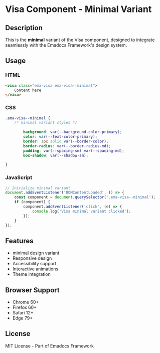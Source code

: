 # Visa Component - Minimal Variant

## Description
This is the **minimal** variant of the Visa component, designed to integrate seamlessly with the Emadocs Framework's design system.

## Usage

### HTML
```html
<visa class="ema-visa ema-visa--minimal">
    Content here
</visa>
```

### CSS
```css
.ema-visa--minimal {
    /* minimal variant styles */
    
        background: var(--background-color-primary);
        color: var(--text-color-primary);
        border: 1px solid var(--border-color);
        border-radius: var(--border-radius-md);
        padding: var(--spacing-sm) var(--spacing-md);
        box-shadow: var(--shadow-sm);
    
}
```

### JavaScript
```javascript
// Initialize minimal variant
document.addEventListener('DOMContentLoaded', () => {
    const component = document.querySelector('.ema-visa--minimal');
    if (component) {
        component.addEventListener('click', (e) => {
            console.log('Visa minimal variant clicked');
        });
    }
});
```

## Features
- minimal design variant
- Responsive design
- Accessibility support
- Interactive animations
- Theme integration

## Browser Support
- Chrome 60+
- Firefox 60+
- Safari 12+
- Edge 79+

## License
MIT License - Part of Emadocs Framework

